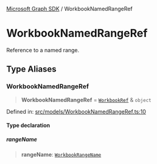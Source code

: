 [Microsoft Graph SDK](README.md) / WorkbookNamedRangeRef

# WorkbookNamedRangeRef

Reference to a named range.

## Type Aliases

### WorkbookNamedRangeRef

> **WorkbookNamedRangeRef** = [`WorkbookRef`](WorkbookRef.md#workbookref) & `object`

Defined in: [src/models/WorkbookNamedRangeRef.ts:10](https://github.com/Future-Secure-AI/microsoft-graph/blob/main/src/models/WorkbookNamedRangeRef.ts#L10)

#### Type declaration

##### rangeName

> **rangeName**: [`WorkbookRangeName`](WorkbookRangeName.md#workbookrangename)
